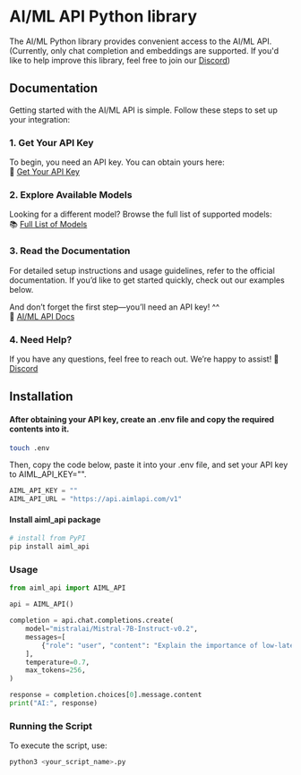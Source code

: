 # AI/ML API Python library

The AI/ML Python library provides convenient access to the AI/ML API. \
(Currently, only chat completion and embeddings are supported. If you'd like to help improve this library, feel free to join our [Discord](https://discord.gg/hvaUsJpVJf))

## Documentation

Getting started with the AI/ML API is simple. Follow these steps to set up your integration:

### 1. Get Your API Key  
To begin, you need an API key. You can obtain yours here:  
🔑 [Get Your API Key](https://aimlapi.com/app/keys/?utm_source=pipy&utm_medium=pipy&utm_campaign=integration)

### 2. Explore Available Models  
Looking for a different model? Browse the full list of supported models:  
📚 [Full List of Models](https://aimlapi.com/models?utm_source=pipy&utm_medium=pipy&utm_campaign=integration)

### 3. Read the Documentation  
For detailed setup instructions and usage guidelines, refer to the official documentation. If you’d like to get started quickly, check out our examples below.

And don’t forget the first step—you’ll need an API key! ^^ \
📖 [AI/ML API Docs](https://docs.aimlapi.com?utm_source=pipy&utm_medium=pipy&utm_campaign=integration)

### 4. Need Help?  
If you have any questions, feel free to reach out. We’re happy to assist! 🚀  [Discord](https://discord.gg/hvaUsJpVJf)


## Installation
#### After obtaining your API key, create an .env file and copy the required contents into it.
```sh
touch .env
```
Then, copy the code below, paste it into your .env file, and set your API key to AIML_API_KEY="".
```python
AIML_API_KEY = ""
AIML_API_URL = "https://api.aimlapi.com/v1"
```
#### Install aiml_api package 
```sh
# install from PyPI
pip install aiml_api
```

### Usage  
```python
from aiml_api import AIML_API

api = AIML_API()

completion = api.chat.completions.create(
    model="mistralai/Mistral-7B-Instruct-v0.2",
    messages=[
        {"role": "user", "content": "Explain the importance of low-latency LLMs"},
    ],
    temperature=0.7,
    max_tokens=256,
)

response = completion.choices[0].message.content
print("AI:", response)
```  

### Running the Script  
To execute the script, use:  
```sh
python3 <your_script_name>.py
```